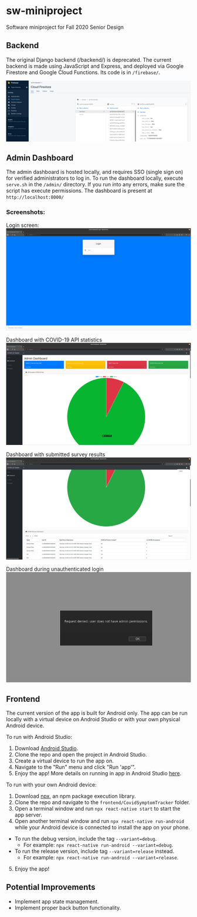 # sw-miniproject
Software miniproject for Fall 2020 Senior Design

## Backend

The original Django backend (/backend/) is deprecated. The current backend is made using JavaScript and Express, and deployed via Google Firestore and Google Cloud Functions. Its code is in `/firebase/`.

![](https://github.com/wpine215/sw-miniproject/blob/master/docs/covid-19-5.png?raw=true)

## Admin Dashboard

The admin dashboard is hosted locally, and requires SSO (single sign on) for verified administrators to log in. To run the dashboard locally, execute `serve.sh` in the `/admin/` directory. If you run into any errors, make sure the script has execute permissions. The dashboard is present at `http://localhost:8000/`

### Screenshots:

Login screen:
![](https://github.com/wpine215/sw-miniproject/blob/master/docs/covid-19-1.png?raw=true)

Dashboard with COVID-19 API statistics
![](https://github.com/wpine215/sw-miniproject/blob/master/docs/covid-19-2.png?raw=true)

Dashboard with submitted survey results
![](https://github.com/wpine215/sw-miniproject/blob/master/docs/covid-19-3.png?raw=true)

Dashboard during unauthenticated login
![](https://github.com/wpine215/sw-miniproject/blob/master/docs/covid-19-4.png?raw=true)

## Frontend

The current version of the app is built for Android only. The app can be run locally with a virtual device on Android Studio or with your own physical Android device.

To run with Android Studio:
  1. Download [Android Studio](https://developer.android.com/studio).
  2. Clone the repo and open the project in Android Studio.
  3. Create a virtual device to run the app on.
  4. Navigate to the "Run" menu and click "Run 'app'".
  5. Enjoy the app!
  More details on running in app in Android Studio [here](https://developer.android.com/studio/run).
  
To run with your own Android device:
  1. Download [npx](https://www.npmjs.com/package/npx), an npm package execution library.
  1. Clone the repo and navigate to the `frontend/CovidSymptomTracker` folder.
  2. Open a terminal window and run `npx react-native start` to start the app server.
  3. Open another terminal window and run `npx react-native run-android` while your Android device is connected to install the app on your phone.
  - To run the debug version, include the tag `--variant=debug`. 
    - For example: `npx react-native run-android --variant=debug`.
  - To run the release version, include tag `--variant=release` instead. 
    - For example: `npx react-native run-android --variant=release`.
  5. Enjoy the app!
  
  ## Potential Improvements
  
  - Implement app state management.
  - Implement proper back button functionality.

